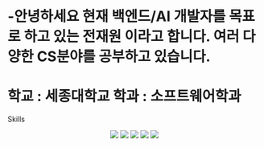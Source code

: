 -안녕하세요 
현재 백엔드/AI 개발자를 목표로 하고 있는 전재원 이라고 합니다.
여러 다양한 CS분야를 공부하고 있습니다.
===
학교 : 세종대학교
학과 : 소프트웨어학과
===
Skills
<div align='center'>
  <img src="https://img.shields.io/badge/Python-3776AB?style=flat&logo=Python&logoColor=white"/>
  <img src="https://img.shields.io/badge/HTML5-3776AB?style=flat&logo=HTML5&logoColor=white"/>
  <img src="https://img.shields.io/badge/Javascript-3776AB?style=flat&logo=JavaScript&logoColor=white"/>
  <img src="https://img.shields.io/badge/PostgreSQL-3776AB?style=flat&logo=PostgreSQL&logoColor=white"/>
  <img src="https://img.shields.io/badge/Python-3776AB?style=flat&logo=Python&logoColor=white"/>
</div>
